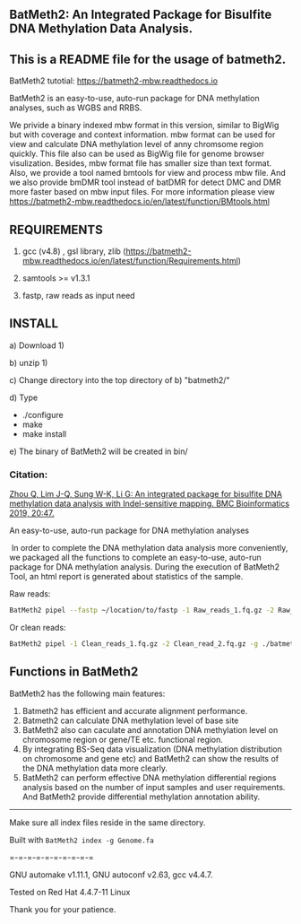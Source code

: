 BatMeth2: An Integrated Package for Bisulfite DNA Methylation Data Analysis.  
--------------------------------------------------

This is a README file for the usage of batmeth2.
--------------------------------------------------

BatMeth2 tutotial: https://batmeth2-mbw.readthedocs.io

BatMeth2 is an easy-to-use, auto-run package for DNA methylation analyses, such as WGBS and RRBS.

We privide a binary indexed mbw format in this version, similar to BigWig but with coverage and context information. mbw format can be used for view and calculate DNA methylation level of anny chromsome region quickly. This file also can be used as BigWig file for genome browser visulization. Besides, mbw format file has smaller size than text format. Also, we provide a tool named bmtools for view and process mbw file. And we also provide bmDMR tool instead of batDMR for detect DMC and DMR more faster based on mbw input files. For more information please view https://batmeth2-mbw.readthedocs.io/en/latest/function/BMtools.html

REQUIREMENTS
-------
1) gcc (v4.8) , gsl library, zlib (https://batmeth2-mbw.readthedocs.io/en/latest/function/Requirements.html)

2) samtools >= v1.3.1

3) fastp, raw reads as input need

INSTALL
-------
a) Download 1) 

b) unzip 1) 

c) Change directory into the top directory of b) "batmeth2/" 

d) Type 

- ./configure
- make
- make install

e) The binary of BatMeth2 will be created in bin/


### Citation:
[Zhou Q, Lim J-Q, Sung W-K, Li G: An integrated package for bisulfite DNA methylation data analysis with Indel-sensitive mapping. BMC Bioinformatics 2019, 20:47.](https://bmcbioinformatics.biomedcentral.com/articles/10.1186/s12859-018-2593-4)

An easy-to-use, auto-run package for DNA methylation analyses

​    In order to complete the DNA methylation data analysis more conveniently, we packaged all the functions to complete an easy-to-use, auto-run package for DNA methylation analysis. During the execution of BatMeth2 Tool, an html report is generated about statistics of the sample.

Raw reads:

```bash
BatMeth2 pipel --fastp ~/location/to/fastp -1 Raw_reads_1.fq.gz -2 Raw_read_2.fq.gz -g ./batmeth2index/genome.fa -o meth -p 8 --gff ./gene.gff
```

Or clean reads:

```bash
BatMeth2 pipel -1 Clean_reads_1.fq.gz -2 Clean_read_2.fq.gz -g ./batmeth2index/genome.fa -o meth -p 8 --gff ./gene.gff
```

## Functions in BatMeth2

BatMeth2 has the following main features: 

1. Batmeth2 has efficient and accurate alignment performance. 
2. Batmeth2 can calculate DNA methylation level of base site
3. BatMeth2 also can caculate and annotation DNA methylation level on chromosome region or gene/TE etc. functional region. 
4. By integrating BS-Seq data visualization (DNA methylation distribution on chromosome and gene etc) and BatMeth2 can show the results of the DNA methylation data more clearly. 
5. BatMeth2 can perform effective DNA methylation differential regions analysis based on the number of input samples and user requirements. And BatMeth2 provide differential methylation annotation ability.


---------------------

Make sure all index files reside in the same directory.

Built with `BatMeth2 index -g Genome.fa` 

=-=-=-=-=-=-=-=-=-=

GNU automake v1.11.1, GNU autoconf v2.63, gcc v4.4.7.

Tested on Red Hat 4.4.7-11 Linux

Thank you for your patience.
